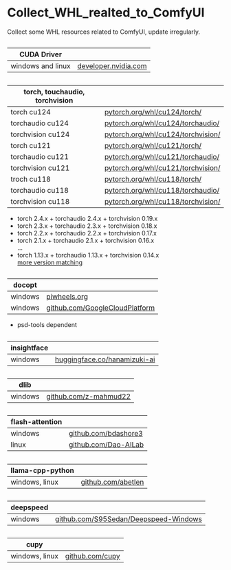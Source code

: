 # Collect_WHL_realted_to_ComfyUI

Collect some WHL resources related to ComfyUI, update irregularly.



##
| CUDA Driver       ||
|-------------------|----------------------------------------------------------|
| windows and linux |[developer.nvidia.com](https://developer.nvidia.com/cuda-toolkit-archive)|


##
| torch, touchaudio, torchvision |                                                                                            |
|--------------------------------|--------------------------------------------------------------------------------------------|
| torch cu124                    | [pytorch.org/whl/cu124/torch/](https://download.pytorch.org/whl/cu124/torch/)              |    
| torchaudio cu124               | [pytorch.org/whl/cu124/torchaudio/](https://download.pytorch.org/whl/cu124/torchaudio/)    |    
| torchvision cu124              | [pytorch.org/whl/cu124/torchvision/](https://download.pytorch.org/whl/cu124/torchvision/)  |                                                      
| torch cu121                    | [pytorch.org/whl/cu121/torch/](https://download.pytorch.org/whl/cu121/torch/)              |    
| torchaudio cu121               | [pytorch.org/whl/cu121/torchaudio/](https://download.pytorch.org/whl/cu121/torchaudio/)    |    
| torchvision cu121              | [pytorch.org/whl/cu121/torchvision/](https://download.pytorch.org/whl/cu121/torchvision/)  |
| troch cu118                    | [pytorch.org/whl/cu118/torch/](https://download.pytorch.org/whl/cu118/torch/)              |    
| torchaudio cu118               | [pytorch.org/whl/cu118/torchaudio/](https://download.pytorch.org/whl/cu118/torchaudio/)    |    
| torchvision cu118              | [pytorch.org/whl/cu118/torchvision/](https://download.pytorch.org/whl/cu118/torchvision/)  |
    
* torch 2.4.x + torchaudio 2.4.x + torchvision 0.19.x
* torch 2.3.x + torchaudio 2.3.x + torchvision 0.18.x
* torch 2.2.x + torchaudio 2.2.x + torchvision 0.17.x
* torch 2.1.x + torchaudio 2.1.x + torchvision 0.16.x   
...
* torch 1.13.x + torchaudio 1.13.x + torchvision 0.14.x        
[more version matching](https://pytorch.org/get-started/previous-versions/)

##
| docopt  |                                                          |    
|---------|----------------------------------------------------------|
| windows | [piwheels.org](https://www.piwheels.org/project/docopt/) |    
| windows |[github.com/GoogleCloudPlatform](https://github.com/GoogleCloudPlatform/gcloud-python-wheels/blob/master/wheelhouse/docopt-0.6.2-py2.py3-none-any.whl)|
* psd-tools dependent

##
|insightface||
|---------|----------------------------------------------------------|
|windows|[huggingface.co/hanamizuki-ai](https://huggingface.co/hanamizuki-ai/insightface-releases/tree/main)|

##
|dlib||
|---------|----------------------------------------------------------|
|windows|[github.com/z-mahmud22](https://github.com/z-mahmud22/Dlib_Windows_Python3.x)|

##
| flash-attention |    |
|-----------------|----|
| windows                           |[github.com/bdashore3](https://github.com/bdashore3/flash-attention/releases)|
| linux                             |[github.com/Dao-AILab](https://github.com/Dao-AILab/flash-attention/releases)|

##
| llama-cpp-python|   |
|-----------------|---|
| windows, linux |[github.com/abetlen](https://github.com/abetlen/llama-cpp-python/releases)|

##
| deepspeed |                                                                                |
|------|--------------------------------------------------------------------------------|
|windows| [github.com/S95Sedan/Deepspeed-Windows](https://github.com/S95Sedan/Deepspeed-Windows/releases) |

##
| cupy           |                                                          |
|----------------|----------------------------------------------------------|
| windows, linux | [github.com/cupy](https://github.com/cupy/cupy/releases) |